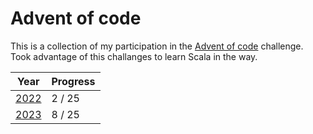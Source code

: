 # Advent of code
This is a collection of my participation in the [Advent of code](https://adventofcode.com/) challenge. Took advantage of this challanges to learn Scala in the way.

| Year                                   | Progress |
|----------------------------------------|----------|
| [2022](https://adventofcode.com/2022/) | 2 / 25   |
| [2023](https://adventofcode.com/2023/) | 8 / 25   |
